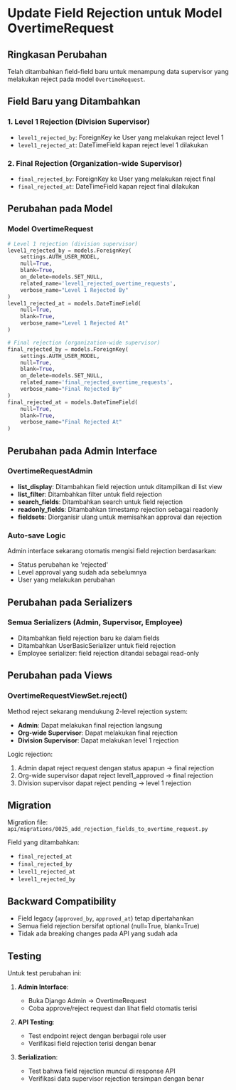 # Update Field Rejection untuk Model OvertimeRequest

## Ringkasan Perubahan

Telah ditambahkan field-field baru untuk menampung data supervisor yang melakukan reject pada model `OvertimeRequest`.

## Field Baru yang Ditambahkan

### 1. Level 1 Rejection (Division Supervisor)
- `level1_rejected_by`: ForeignKey ke User yang melakukan reject level 1
- `level1_rejected_at`: DateTimeField kapan reject level 1 dilakukan

### 2. Final Rejection (Organization-wide Supervisor)
- `final_rejected_by`: ForeignKey ke User yang melakukan reject final
- `final_rejected_at`: DateTimeField kapan reject final dilakukan

## Perubahan pada Model

### Model OvertimeRequest
```python
# Level 1 rejection (division supervisor)
level1_rejected_by = models.ForeignKey(
    settings.AUTH_USER_MODEL,
    null=True,
    blank=True,
    on_delete=models.SET_NULL,
    related_name='level1_rejected_overtime_requests',
    verbose_name="Level 1 Rejected By"
)
level1_rejected_at = models.DateTimeField(
    null=True,
    blank=True,
    verbose_name="Level 1 Rejected At"
)

# Final rejection (organization-wide supervisor)
final_rejected_by = models.ForeignKey(
    settings.AUTH_USER_MODEL,
    null=True,
    blank=True,
    on_delete=models.SET_NULL,
    related_name='final_rejected_overtime_requests',
    verbose_name="Final Rejected By"
)
final_rejected_at = models.DateTimeField(
    null=True,
    blank=True,
    verbose_name="Final Rejected At"
)
```

## Perubahan pada Admin Interface

### OvertimeRequestAdmin
- **list_display**: Ditambahkan field rejection untuk ditampilkan di list view
- **list_filter**: Ditambahkan filter untuk field rejection
- **search_fields**: Ditambahkan search untuk field rejection
- **readonly_fields**: Ditambahkan timestamp rejection sebagai readonly
- **fieldsets**: Diorganisir ulang untuk memisahkan approval dan rejection

### Auto-save Logic
Admin interface sekarang otomatis mengisi field rejection berdasarkan:
- Status perubahan ke 'rejected'
- Level approval yang sudah ada sebelumnya
- User yang melakukan perubahan

## Perubahan pada Serializers

### Semua Serializers (Admin, Supervisor, Employee)
- Ditambahkan field rejection baru ke dalam fields
- Ditambahkan UserBasicSerializer untuk field rejection
- Employee serializer: field rejection ditandai sebagai read-only

## Perubahan pada Views

### OvertimeRequestViewSet.reject()
Method reject sekarang mendukung 2-level rejection system:
- **Admin**: Dapat melakukan final rejection langsung
- **Org-wide Supervisor**: Dapat melakukan final rejection
- **Division Supervisor**: Dapat melakukan level 1 rejection

Logic rejection:
1. Admin dapat reject request dengan status apapun → final rejection
2. Org-wide supervisor dapat reject level1_approved → final rejection  
3. Division supervisor dapat reject pending → level 1 rejection

## Migration

Migration file: `api/migrations/0025_add_rejection_fields_to_overtime_request.py`

Field yang ditambahkan:
- `final_rejected_at`
- `final_rejected_by`
- `level1_rejected_at`
- `level1_rejected_by`

## Backward Compatibility

- Field legacy (`approved_by`, `approved_at`) tetap dipertahankan
- Semua field rejection bersifat optional (null=True, blank=True)
- Tidak ada breaking changes pada API yang sudah ada

## Testing

Untuk test perubahan ini:

1. **Admin Interface**: 
   - Buka Django Admin → OvertimeRequest
   - Coba approve/reject request dan lihat field otomatis terisi

2. **API Testing**:
   - Test endpoint reject dengan berbagai role user
   - Verifikasi field rejection terisi dengan benar

3. **Serialization**:
   - Test bahwa field rejection muncul di response API
   - Verifikasi data supervisor rejection tersimpan dengan benar

